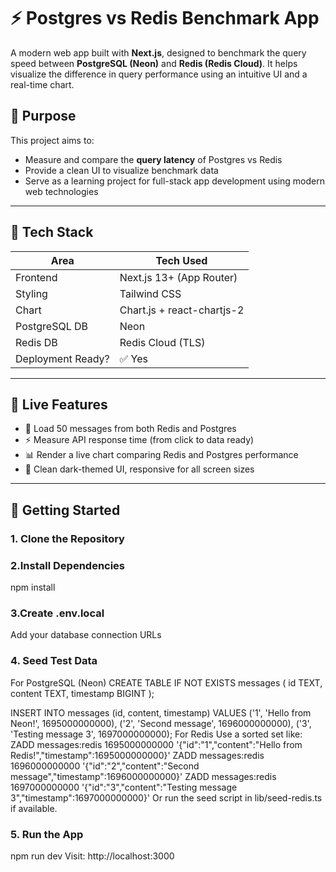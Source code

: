 # ⚡️ Postgres vs Redis Benchmark App

A modern web app built with **Next.js**, designed to benchmark the query speed between **PostgreSQL (Neon)** and **Redis (Redis Cloud)**. It helps visualize the difference in query performance using an intuitive UI and a real-time chart.

## 🎯 Purpose

This project aims to:

- Measure and compare the **query latency** of Postgres vs Redis
- Provide a clean UI to visualize benchmark data
- Serve as a learning project for full-stack app development using modern web technologies

---

## 🧱 Tech Stack

| Area              | Tech Used                |
|-------------------|--------------------------|
| Frontend          | Next.js 13+ (App Router) |
| Styling           | Tailwind CSS             |
| Chart             | Chart.js + react-chartjs-2 |
| PostgreSQL DB     | Neon                     |
| Redis DB          | Redis Cloud (TLS)        |
| Deployment Ready? | ✅ Yes                    |

---

## 🧪 Live Features

- 🎯 Load 50 messages from both Redis and Postgres
- ⚡ Measure API response time (from click to data ready)
- 📊 Render a live chart comparing Redis and Postgres performance
- 🌙 Clean dark-themed UI, responsive for all screen sizes

---

## 🚀 Getting Started

### 1. Clone the Repository

### 2.Install Dependencies
npm install

### 3.Create .env.local
Add your database connection URLs

### 4. Seed Test Data
For PostgreSQL (Neon)
CREATE TABLE IF NOT EXISTS messages (
  id TEXT,
  content TEXT,
  timestamp BIGINT
);

INSERT INTO messages (id, content, timestamp) VALUES
('1', 'Hello from Neon!', 1695000000000),
('2', 'Second message', 1696000000000),
('3', 'Testing message 3', 1697000000000);
For Redis
Use a sorted set like:
ZADD messages:redis 1695000000000 '{"id":"1","content":"Hello from Redis!","timestamp":1695000000000}'
ZADD messages:redis 1696000000000 '{"id":"2","content":"Second message","timestamp":1696000000000}'
ZADD messages:redis 1697000000000 '{"id":"3","content":"Testing message 3","timestamp":1697000000000}'
Or run the seed script in lib/seed-redis.ts if available.

### 5. Run the App
npm run dev
Visit: http://localhost:3000
